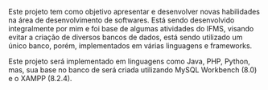 Este projeto tem como objetivo apresentar e desenvolver novas habilidades na área de desenvolvimento de softwares. Está sendo desenvolvido integralmente por mim e foi base de algumas atividades do IFMS, visando evitar a criação de diversos bancos de dados, está sendo utilizado um único banco, porém, implementados em várias linguagens e frameworks.

Este projeto será implementado em linguagens como Java, PHP, Python, mas, sua base no banco de será criada utilizando MySQL Workbench (8.0) e o XAMPP (8.2.4).
